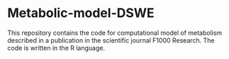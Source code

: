 # Metabolic-model-DSWE
This repository contains the code for computational model of metabolism described in a publication in the scientific journal F1000 Research.
The code is written in the R language.

